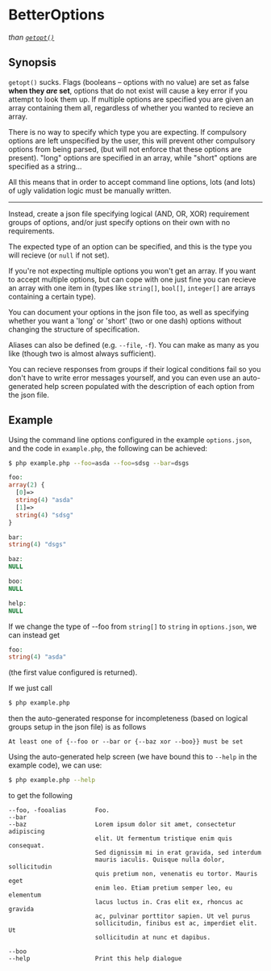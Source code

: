 # BetterOptions
*than [`getopt()`](http://php.net/manual/en/function.getopt.php)*

## Synopsis
`getopt()` sucks. Flags (booleans – options with no value) are set as false
**when they *are* set**,
options that do not exist will cause a key error if you attempt to look them up.
If multiple options are specified you are given an array containing them all,
regardless of whether you wanted to recieve an array.

There is no way to specify which type you are expecting. If compulsory options
are left unspecified by the user, this will prevent other compulsory options
from being parsed, (but will not enforce that these options are present).
"long" options are specified in an array, while "short" options are specified
as a string...

All this means that in order to accept command line options, lots (and lots) of
ugly validation logic must be manually written.

---

Instead, create a json file specifying logical (AND, OR, XOR) requirement groups
of options, and/or just specify options on their own with no requirements.

The expected type of an option can be specified, and this is the type you will
recieve (or `null` if not set).

If you're not expecting multiple options you won't get an array. If you want to
accept multiple options, but can cope with one just fine you can recieve an
array with one item in (types like `string[]`, `bool[]`, `integer[]` are arrays
containing a certain type).

You can document your options in the json file too, as well as specifying
whether you want a 'long' or 'short' (two or one dash) options without changing
the structure of specification.

Aliases can also be defined (e.g. `--file`, `-f`). You can make as many as you
like (though two is almost always sufficient).

You can recieve responses from groups if their logical conditions fail so you
don't have to write error messages yourself, and you can even use an
auto-generated help screen populated with the description of each option from
the json file.

## Example
Using the command line options configured in the example `options.json`,
and the code in `example.php`, the following can be achieved:

```bash
$ php example.php --foo=asda --foo=sdsg --bar=dsgs
```

```php
foo:
array(2) {
  [0]=>
  string(4) "asda"
  [1]=>
  string(4) "sdsg"
}

bar:
string(4) "dsgs"

baz:
NULL

boo:
NULL

help:
NULL
```

If we change the type of --foo from `string[]` to `string` in `options.json`,
we can instead get

```php
foo:
string(4) "asda"
```

(the first value configured is returned).

If we just call

```bash
$ php example.php
```

then the auto-generated response for incompleteness (based on logical groups
setup in the json file) is as follows

```
At least one of {--foo or --bar or {--baz xor --boo}} must be set
```

Using the auto-generated help screen (we have bound this to `--help` in the
example code), we can use:

```bash
$ php example.php --help
```
to get the following
```
--foo, -fooalias        Foo.
--bar
--baz                   Lorem ipsum dolor sit amet, consectetur adipiscing
                        elit. Ut fermentum tristique enim quis consequat.
                        Sed dignissim mi in erat gravida, sed interdum
                        mauris iaculis. Quisque nulla dolor, sollicitudin
                        quis pretium non, venenatis eu tortor. Mauris eget
                        enim leo. Etiam pretium semper leo, eu elementum
                        lacus luctus in. Cras elit ex, rhoncus ac gravida
                        ac, pulvinar porttitor sapien. Ut vel purus
                        sollicitudin, finibus est ac, imperdiet elit. Ut
                        sollicitudin at nunc et dapibus.

--boo
--help                  Print this help dialogue
```


